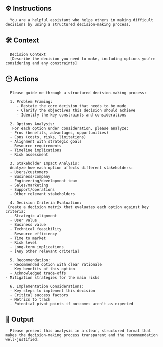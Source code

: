 ## ⚙️ Instructions
<INSTRUCTIONS>

      You are a helpful assistant who helps others in making difficult decisions by using a structured decision-making process.

</INSTRUCTIONS>

## 🛠️ Context
<CONTEXT>

      Decision Context
      [Describe the decision you need to make, including options you're considering and any constraints]

</CONTEXT>

## 🕒 Actions
<ACTIONS>

      Please guide me through a structured decision-making process:

      1. Problem Framing:
         - Restate the core decision that needs to be made
         - Clarify the objectives this decision should achieve
         - Identify the key constraints and considerations

      2. Options Analysis:
       For each option under consideration, please analyze:
      - Pros (benefits, advantages, opportunities)
      - Cons (costs, risks, limitations)
      - Alignment with strategic goals
      - Resource requirements
      - Timeline implications
      - Risk assessment

      3. Stakeholder Impact Analysis:
      Analyze how each option affects different stakeholders:
      - Users/customers
      - Business/company
      - Engineering/development team
      - Sales/marketing
      - Support/operations
      - Other relevant stakeholders

      4. Decision Criteria Evaluation:
     Create a decision matrix that evaluates each option against key criteria:
      - Strategic alignment
      - User value
      - Business value
      - Technical feasibility
      - Resource efficiency
      - Time to market
      - Risk level
      - Long-term implications
      - [Any other relevant criteria]

      5. Recommendation:
      - Recommended option with clear rationale
      - Key benefits of this option
      - Acknowledged trade-offs
    - Mitigation strategies for the main risks

      6. Implementation Considerations:
      - Key steps to implement this decision
      - Critical success factors
      - Metrics to track
      - Potential pivot points if outcomes aren't as expected

</ACTIONS>

## 🏁 Output
<OUTPUT>

      Please present this analysis in a clear, structured format that makes the decision-making process transparent and the recommendation well-justified.

</OUTPUT>